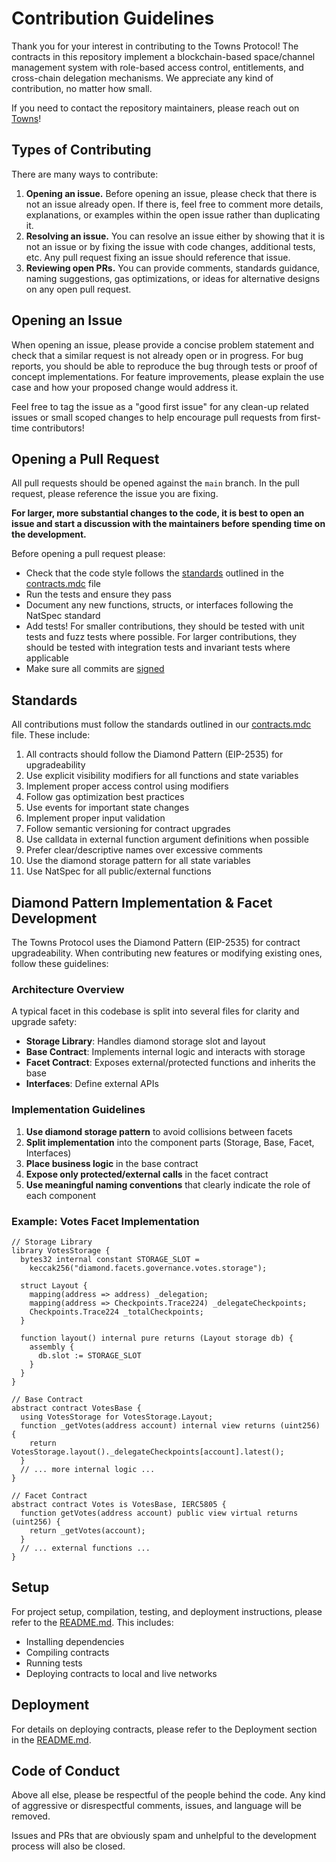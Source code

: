 # Contribution Guidelines

Thank you for your interest in contributing to the Towns Protocol! The contracts in this repository implement a blockchain-based space/channel management system with role-based access control, entitlements, and cross-chain delegation mechanisms. We appreciate any kind of contribution, no matter how small.

If you need to contact the repository maintainers, please reach out on [Towns](https://www.towns.com/)!

## Types of Contributing

There are many ways to contribute:

1. **Opening an issue.** Before opening an issue, please check that there is not an issue already open. If there is, feel free to comment more details, explanations, or examples within the open issue rather than duplicating it.
2. **Resolving an issue.** You can resolve an issue either by showing that it is not an issue or by fixing the issue with code changes, additional tests, etc. Any pull request fixing an issue should reference that issue.
3. **Reviewing open PRs.** You can provide comments, standards guidance, naming suggestions, gas optimizations, or ideas for alternative designs on any open pull request.

## Opening an Issue

When opening an issue, please provide a concise problem statement and check that a similar request is not already open or in progress. For bug reports, you should be able to reproduce the bug through tests or proof of concept implementations. For feature improvements, please explain the use case and how your proposed change would address it.

Feel free to tag the issue as a "good first issue" for any clean-up related issues or small scoped changes to help encourage pull requests from first-time contributors!

## Opening a Pull Request

All pull requests should be opened against the `main` branch. In the pull request, please reference the issue you are fixing.

**For larger, more substantial changes to the code, it is best to open an issue and start a discussion with the maintainers before spending time on the development.**

Before opening a pull request please:

- Check that the code style follows the [standards](#standards) outlined in the [contracts.mdc](.cursor/rules/contracts.mdc) file
- Run the tests and ensure they pass
- Document any new functions, structs, or interfaces following the NatSpec standard
- Add tests! For smaller contributions, they should be tested with unit tests and fuzz tests where possible. For larger contributions, they should be tested with integration tests and invariant tests where applicable
- Make sure all commits are [signed](https://docs.github.com/en/authentication/managing-commit-signature-verification/about-commit-signature-verification)

## Standards

All contributions must follow the standards outlined in our [contracts.mdc](.cursor/rules/contracts.mdc) file. These include:

1. All contracts should follow the Diamond Pattern (EIP-2535) for upgradeability
2. Use explicit visibility modifiers for all functions and state variables
3. Implement proper access control using modifiers
4. Follow gas optimization best practices
5. Use events for important state changes
6. Implement proper input validation
7. Follow semantic versioning for contract upgrades
8. Use calldata in external function argument definitions when possible
9. Prefer clear/descriptive names over excessive comments
10. Use the diamond storage pattern for all state variables
11. Use NatSpec for all public/external functions

## Diamond Pattern Implementation & Facet Development

The Towns Protocol uses the Diamond Pattern (EIP-2535) for contract upgradeability. When contributing new features or modifying existing ones, follow these guidelines:

### Architecture Overview

A typical facet in this codebase is split into several files for clarity and upgrade safety:

- **Storage Library**: Handles diamond storage slot and layout
- **Base Contract**: Implements internal logic and interacts with storage
- **Facet Contract**: Exposes external/protected functions and inherits the base
- **Interfaces**: Define external APIs

### Implementation Guidelines

1. **Use diamond storage pattern** to avoid collisions between facets
2. **Split implementation** into the component parts (Storage, Base, Facet, Interfaces)
3. **Place business logic** in the base contract
4. **Expose only protected/external calls** in the facet contract
5. **Use meaningful naming conventions** that clearly indicate the role of each component

### Example: Votes Facet Implementation

```solidity
// Storage Library
library VotesStorage {
  bytes32 internal constant STORAGE_SLOT =
    keccak256("diamond.facets.governance.votes.storage");

  struct Layout {
    mapping(address => address) _delegation;
    mapping(address => Checkpoints.Trace224) _delegateCheckpoints;
    Checkpoints.Trace224 _totalCheckpoints;
  }

  function layout() internal pure returns (Layout storage db) {
    assembly {
      db.slot := STORAGE_SLOT
    }
  }
}

// Base Contract
abstract contract VotesBase {
  using VotesStorage for VotesStorage.Layout;
  function _getVotes(address account) internal view returns (uint256) {
    return VotesStorage.layout()._delegateCheckpoints[account].latest();
  }
  // ... more internal logic ...
}

// Facet Contract
abstract contract Votes is VotesBase, IERC5805 {
  function getVotes(address account) public view virtual returns (uint256) {
    return _getVotes(account);
  }
  // ... external functions ...
}
```

## Setup

For project setup, compilation, testing, and deployment instructions, please refer to the [README.md](README.md). This includes:

- Installing dependencies
- Compiling contracts
- Running tests
- Deploying contracts to local and live networks

## Deployment

For details on deploying contracts, please refer to the Deployment section in the [README.md](README.md).

## Code of Conduct

Above all else, please be respectful of the people behind the code. Any kind of aggressive or disrespectful comments, issues, and language will be removed.

Issues and PRs that are obviously spam and unhelpful to the development process will also be closed.
